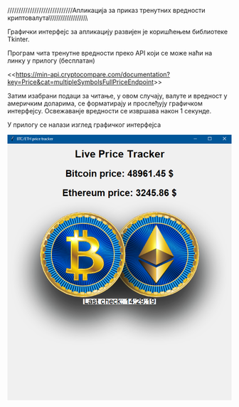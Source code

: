 /////////////////////////////Апликација за приказ тренутних вредности криптовалута\\\\\\\\\\\\\\\\\\\\\\\\\\\\\\\\\\\\\\\


Графички интерфејс за апликацију развијен је коришћењем библиотеке Tkinter.

Програм чита тренутне вредности преко API који се може наћи на линку у прилогу (бесплатан)

<<<https://min-api.cryptocompare.com/documentation?key=Price&cat=multipleSymbolsFullPriceEndpoint>>>

Затим изабрани подаци за читање, у овом случају, валуте и вредност у америчким доларима, се форматирају и прослеђују графичком интерфејсу.
Освежаванје вредности се извршава након 1 секунде.

У прилогу се налази изглед графичког интерфејса

<img src="app.png">

